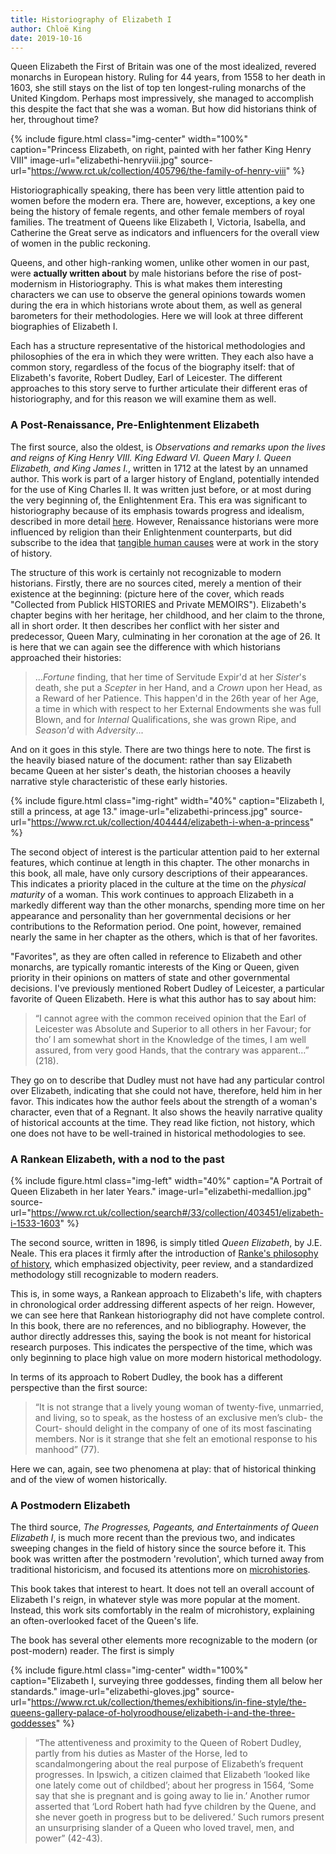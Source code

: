 ```yaml
---
title: Historiography of Elizabeth I
author: Chloë King
date: 2019-10-16
---
```


Queen Elizabeth the First of Britain was one of the most idealized, revered monarchs in European history. Ruling for 44 years, from 1558 to her death in 1603, she still stays on the list of top ten longest-ruling monarchs of the United Kingdom. Perhaps most impressively, she managed to accomplish this despite the fact that she was a woman. But how did historians think of her, throughout time?

{% include figure.html
  class="img-center"
  width="100%"
  caption="Princess Elizabeth, on right, painted with her father King Henry VIII"
  image-url="elizabethi-henryviii.jpg"
  source-url="https://www.rct.uk/collection/405796/the-family-of-henry-viii"
%}

Historiographically speaking, there has been very little attention paid to women before the modern era. There are, however, exceptions, a key one being the history of female regents, and other female members of royal families. The treatment of Queens like Elizabeth I, Victoria, Isabella, and Catherine the Great serve as indicators and influencers for the overall view of women in the public reckoning.

Queens, and other high-ranking women, unlike other women in our past, were **actually written about** by male historians before the rise of post-modernism in Historiography. This is what makes them interesting characters we can use to observe the general opinions towards women during the era in which historians wrote about them, as well as general barometers  for  their methodologies. Here  we will look at three different biographies of Elizabeth I.

Each has a structure representative of the historical methodologies and philosophies of the era in which they were written. They each also have a common story, regardless of the focus of the biography itself: that of Elizabeth's favorite, Robert Dudley, Earl of Leicester. The different approaches to this story serve to further articulate their different eras of historiography, and for this reason we will examine them as well.

### A Post-Renaissance, Pre-Enlightenment Elizabeth ###
The first source, also the oldest, is *Observations and remarks upon the lives and reigns of King Henry VIII. King Edward VI. Queen Mary I. Queen Elizabeth, and King James I.*, written in 1712 at the latest by an unnamed author. This work is part of a larger history of England, potentially intended for the use of King Charles II. It was written just before, or at most during the very beginning of, the Enlightenment Era. This era was significant to historiography because of its emphasis towards progress and idealism, described in more detail [here](https://unm-historiography.github.io/intro-guide/essays/enlightenment/enlightenment-historiography.html). However, Renaissance historians were more influenced by religion than their Enlightenment counterparts, but did subscribe to the idea that [tangible human causes](https://unm-historiography.github.io/intro-guide/essays/early-modern/renaissance-historiography.html) were at work in the story of history.

The structure of this work is certainly not recognizable to modern historians. Firstly, there are no sources cited, merely a mention of their existence at the beginning: (picture here of the cover, which reads "Collected from Publick HISTORIES and Private MEMOIRS"). Elizabeth's chapter begins with her heritage, her childhood, and her claim to the throne, all in short order. It then describes her conflict with her sister and predecessor, Queen Mary, culminating in her coronation at the age of 26. It is here that we can again see the difference with which historians approached their histories:

> ...*Fortune* finding, that her time  of Servitude Expir'd  at her *Sister*'s death, she put a *Scepter* in her Hand, and a *Crown* upon her Head, as a Reward of her Patience. This happen'd in the 26th year of her Age, a time in which with respect to her External Endowments she was full Blown, and for *Internal* Qualifications, she was grown Ripe, and  *Season'd* with *Adversity*...

And on it goes in this style. There are two things here to note. The first is the heavily biased nature of the document: rather than say Elizabeth became Queen at her sister's death, the historian chooses a heavily narrative style characteristic of these early histories.

{% include figure.html
  class="img-right"
  width="40%"
  caption="Elizabeth I, still a princess, at age 13."
  image-url="elizabethi-princess.jpg"
  source-url="https://www.rct.uk/collection/404444/elizabeth-i-when-a-princess"
%}

The second object of interest is the particular attention paid to her external features, which continue at length in this chapter. The other monarchs in this book, all male, have only cursory descriptions of their appearances. This indicates a priority placed in the culture at the time on the *physical maturity* of a woman. This work continues to approach Elizabeth in a markedly different way than the other monarchs, spending more time on her appearance and personality than her governmental decisions or her contributions to the Reformation period. One point, however, remained nearly the same in her chapter as the others, which is that of her favorites.

"Favorites", as they are often called in reference to Elizabeth and other monarchs, are typically romantic interests of the King or Queen, given priority in their opinions on matters of state and other governmental decisions. I've previously mentioned Robert Dudley of Leicester, a particular favorite of Queen Elizabeth. Here is what this author has to say about him:

>“I cannot agree with the common received opinion that the Earl of Leicester was Absolute and Superior to all others in her Favour; for tho’ I am somewhat short in the Knowledge of the times, I am well assured, from very good Hands, that the contrary was apparent…” (218).

They go on to describe that Dudley must not have had any particular control over Elizabeth, indicating that she could not have, therefore, held him in her favor. This indicates how the author feels about the strength of a woman's character, even that of a Regnant. It also shows the heavily narrative quality of historical accounts at the time. They read like fiction, not history, which one does not have to be well-trained in historical methodologies to see.

### A Rankean Elizabeth, with a nod to the past ###

{% include figure.html
  class="img-left"
  width="40%"
  caption="A Portrait of Queen Elizabeth in her later Years."
  image-url="elizabethi-medallion.jpg"
  source-url="https://www.rct.uk/collection/search#/33/collection/403451/elizabeth-i-1533-1603"
%}

The second source, written in 1896, is simply titled *Queen Elizabeth*, by J.E. Neale. This era places it firmly after the introduction of [Ranke's philosophy of history](https://unm-historiography.github.io/intro-guide/essays/thematic/professionalization), which emphasized objectivity, peer review, and a standardized methodology still recognizable to modern readers.

This is, in some ways, a Rankean approach to Elizabeth's life, with chapters in chronological order addressing different aspects of her reign. However, we can see here that Rankean historiography did not have complete control. In  this book, there are no references, and no bibliography. However, the author directly addresses this, saying the book is not meant for historical research purposes. This indicates the perspective of the time, which was only beginning to place high value on more modern historical methodology.

In terms of its approach to Robert Dudley, the book has a different perspective than the first source:

>“It is not strange that a lively young woman of twenty-five, unmarried, and living, so to speak, as the hostess of an exclusive men’s club- the Court- should delight in the company of one of its most fascinating members. Nor is it strange that she felt an emotional response to his manhood” (77).

Here we can, again, see two phenomena at play: that of historical thinking and of the view of women historically.

### A Postmodern Elizabeth ###

The third source, *The Progresses, Pageants, and Entertainments of Queen Elizabeth I*, is much more recent than the previous two, and indicates sweeping changes in the field of history since the source before it. This book was written after the postmodern 'revolution', which turned away from traditional historicism, and focused its attentions more on [microhistories](https://sites.duke.edu/microworldslab/what-is-microhistory/).

This book takes that interest to heart. It does not tell an overall account of Elizabeth I's reign, in whatever style was more popular at the moment. Instead, this work sits comfortably in the realm of microhistory, explaining an often-overlooked facet of the Queen's life.

The book has several other elements more recognizable to the modern (or post-modern) reader. The first is simply 

{% include figure.html
  class="img-center"
  width="100%"
  caption="Elizabeth I, surveying three goddesses, finding them all below her standards."
  image-url="elizabethi-gloves.jpg"
  source-url="https://www.rct.uk/collection/themes/exhibitions/in-fine-style/the-queens-gallery-palace-of-holyroodhouse/elizabeth-i-and-the-three-goddesses"
%}

>“The attentiveness and proximity to the Queen of Robert Dudley, partly from his duties as Master of the Horse, led to scandalmongering about the real purpose of Elizabeth’s frequent progresses. In Ipswich, a citizen claimed that Elizabeth ‘looked like one lately come out of childbed’; about her progress in 1564, ‘Some say that she is pregnant and is going away to lie in.’ Another rumor asserted that ‘Lord Robert hath had fyve children by the Quene, and she never goeth in progress but to be delivered.’ Such rumors present an unsurprising slander of a Queen who loved travel, men, and power” (42-43).
